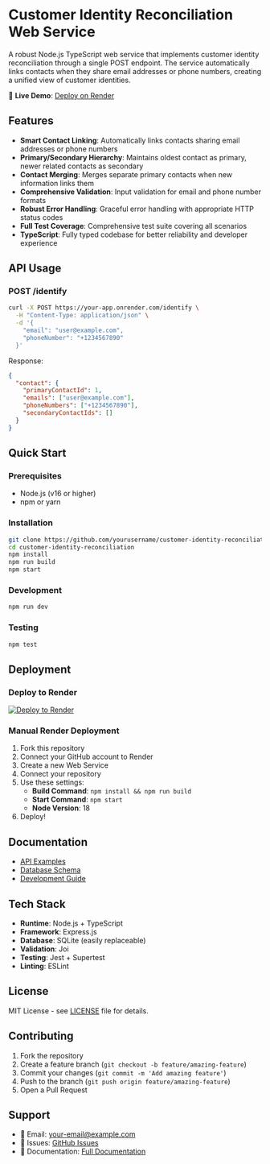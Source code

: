 # Customer Identity Reconciliation Web Service

A robust Node.js TypeScript web service that implements customer identity reconciliation through a single POST endpoint. The service automatically links contacts when they share email addresses or phone numbers, creating a unified view of customer identities.

🚀 **Live Demo**: [Deploy on Render](https://render.com)

## Features

- **Smart Contact Linking**: Automatically links contacts sharing email addresses or phone numbers
- **Primary/Secondary Hierarchy**: Maintains oldest contact as primary, newer related contacts as secondary
- **Contact Merging**: Merges separate primary contacts when new information links them
- **Comprehensive Validation**: Input validation for email and phone number formats
- **Robust Error Handling**: Graceful error handling with appropriate HTTP status codes
- **Full Test Coverage**: Comprehensive test suite covering all scenarios
- **TypeScript**: Fully typed codebase for better reliability and developer experience

## API Usage

### POST /identify

```bash
curl -X POST https://your-app.onrender.com/identify \
  -H "Content-Type: application/json" \
  -d '{
    "email": "user@example.com",
    "phoneNumber": "+1234567890"
  }'
```

Response:
```json
{
  "contact": {
    "primaryContactId": 1,
    "emails": ["user@example.com"],
    "phoneNumbers": ["+1234567890"],
    "secondaryContactIds": []
  }
}
```

## Quick Start

### Prerequisites
- Node.js (v16 or higher)
- npm or yarn

### Installation
```bash
git clone https://github.com/yourusername/customer-identity-reconciliation.git
cd customer-identity-reconciliation
npm install
npm run build
npm start
```

### Development
```bash
npm run dev
```

### Testing
```bash
npm test
```

## Deployment

### Deploy to Render

[![Deploy to Render](https://render.com/images/deploy-to-render-button.svg)](https://render.com/deploy?repo=https://github.com/yourusername/customer-identity-reconciliation)

### Manual Render Deployment

1. Fork this repository
2. Connect your GitHub account to Render
3. Create a new Web Service
4. Connect your repository
5. Use these settings:
   - **Build Command**: `npm install && npm run build`
   - **Start Command**: `npm start`
   - **Node Version**: 18
6. Deploy!

## Documentation

- [API Examples](./EXAMPLES.md)
- [Database Schema](./README.md#database-schema)
- [Development Guide](./README.md#development)

## Tech Stack

- **Runtime**: Node.js + TypeScript
- **Framework**: Express.js
- **Database**: SQLite (easily replaceable)
- **Validation**: Joi
- **Testing**: Jest + Supertest
- **Linting**: ESLint

## License

MIT License - see [LICENSE](LICENSE) file for details.

## Contributing

1. Fork the repository
2. Create a feature branch (`git checkout -b feature/amazing-feature`)
3. Commit your changes (`git commit -m 'Add amazing feature'`)
4. Push to the branch (`git push origin feature/amazing-feature`)
5. Open a Pull Request

## Support

- 📧 Email: your-email@example.com
- 🐛 Issues: [GitHub Issues](https://github.com/yourusername/customer-identity-reconciliation/issues)
- 📖 Documentation: [Full Documentation](./README.md)